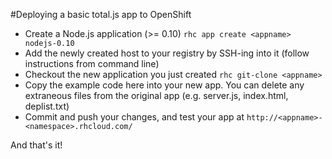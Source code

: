 #Deploying a basic total.js app to OpenShift

- Create a Node.js application (>= 0.10)
    `rhc app create <appname> nodejs-0.10`
- Add the newly created host to your registry by SSH-ing into it (follow instructions from command line)
- Checkout the new application you just created
	`rhc git-clone <appname>`
- Copy the example code here into your new app.  You can delete any extraneous files from the original app (e.g. server.js, index.html, deplist.txt)
- Commit and push your changes, and test your app at `http://<appname>-<namespace>.rhcloud.com/`

And that's it!